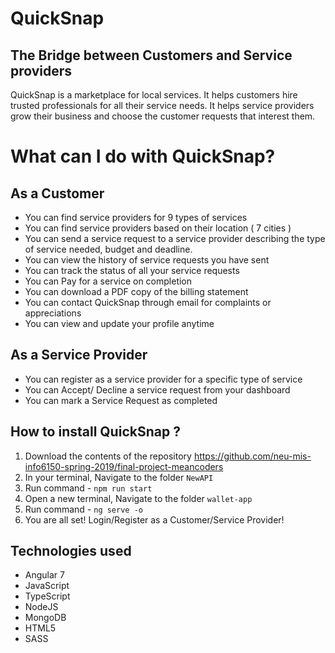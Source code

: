 # QuickSnap 
## The Bridge between Customers and Service providers

QuickSnap is a marketplace for local services. It helps customers hire trusted professionals for all their service needs. It helps service providers grow their business and choose the customer requests that interest them.

# What can I do with QuickSnap?

## As a Customer
- You can find service providers for 9 types of services
- You can find service providers based on their location ( 7 cities )
- You can send a service request to a service provider describing the type of service needed, budget and deadline.
- You can view the history of service requests you have sent
- You can track the status of all your service requests
- You can Pay for a service on completion
- You can download a PDF copy of the billing statement
- You can contact QuickSnap through email for complaints or appreciations
- You can view and update your profile anytime

## As a Service Provider
- You can register as a service provider for a specific type of service
- You can Accept/ Decline a service request from your dashboard
- You can mark a Service Request as completed

## How to install QuickSnap ?
1. Download the contents of the repository https://github.com/neu-mis-info6150-spring-2019/final-project-meancoders
2. In your terminal, Navigate to the folder `NewAPI`
3. Run command - `npm run start`
4. Open a new terminal, Navigate to the folder `wallet-app`
5. Run command - `ng serve -o`
6. You are all set! Login/Register as a Customer/Service Provider!

## Technologies used 
- Angular 7
- JavaScript
- TypeScript
- NodeJS
- MongoDB
- HTML5
- SASS



